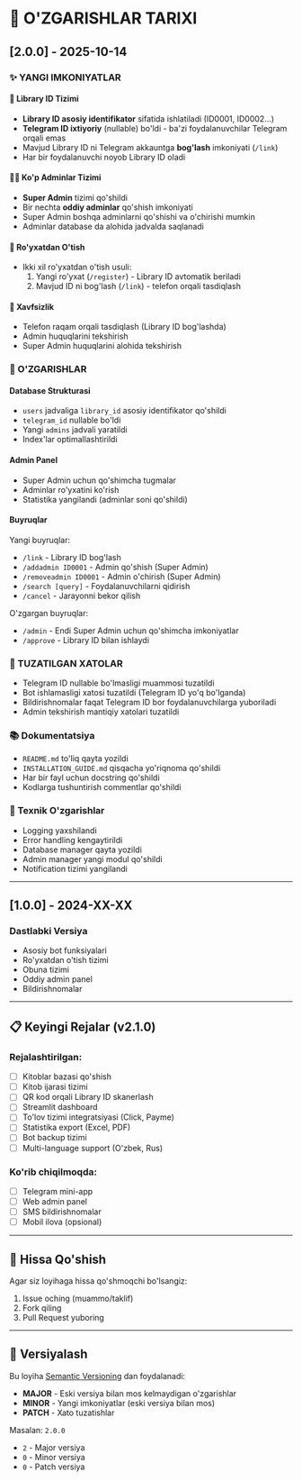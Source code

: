 # 📝 O'ZGARISHLAR TARIXI

## [2.0.0] - 2025-10-14

### ✨ YANGI IMKONIYATLAR

#### 🔑 Library ID Tizimi
- **Library ID asosiy identifikator** sifatida ishlatiladi (ID0001, ID0002...)
- **Telegram ID ixtiyoriy** (nullable) bo'ldi - ba'zi foydalanuvchilar Telegram orqali emas
- Mavjud Library ID ni Telegram akkauntga **bog'lash** imkoniyati (`/link`)
- Har bir foydalanuvchi noyob Library ID oladi

#### 👨‍💼 Ko'p Adminlar Tizimi
- **Super Admin** tizimi qo'shildi
- Bir nechta **oddiy adminlar** qo'shish imkoniyati
- Super Admin boshqa adminlarni qo'shishi va o'chirishi mumkin
- Adminlar database da alohida jadvalda saqlanadi

#### 📱 Ro'yxatdan O'tish
- Ikki xil ro'yxatdan o'tish usuli:
  1. Yangi ro'yxat (`/register`) - Library ID avtomatik beriladi
  2. Mavjud ID ni bog'lash (`/link`) - telefon orqali tasdiqlash

#### 🔐 Xavfsizlik
- Telefon raqam orqali tasdiqlash (Library ID bog'lashda)
- Admin huquqlarini tekshirish
- Super Admin huquqlarini alohida tekshirish

### 🔄 O'ZGARISHLAR

#### Database Strukturasi
- `users` jadvaliga `library_id` asosiy identifikator qo'shildi
- `telegram_id` nullable bo'ldi
- Yangi `admins` jadvali yaratildi
- Index'lar optimallashtirildi

#### Admin Panel
- Super Admin uchun qo'shimcha tugmalar
- Adminlar ro'yxatini ko'rish
- Statistika yangilandi (adminlar soni qo'shildi)

#### Buyruqlar
Yangi buyruqlar:
- `/link` - Library ID bog'lash
- `/addadmin ID0001` - Admin qo'shish (Super Admin)
- `/removeadmin ID0001` - Admin o'chirish (Super Admin)
- `/search [query]` - Foydalanuvchilarni qidirish
- `/cancel` - Jarayonni bekor qilish

O'zgargan buyruqlar:
- `/admin` - Endi Super Admin uchun qo'shimcha imkoniyatlar
- `/approve` - Library ID bilan ishlaydi

### 🐛 TUZATILGAN XATOLAR

- Telegram ID nullable bo'lmasligi muammosi tuzatildi
- Bot ishlamasligi xatosi tuzatildi (Telegram ID yo'q bo'lganda)
- Bildirishnomalar faqat Telegram ID bor foydalanuvchilarga yuboriladi
- Admin tekshirish mantiqiy xatolari tuzatildi

### 📚 Dokumentatsiya

- `README.md` to'liq qayta yozildi
- `INSTALLATION_GUIDE.md` qisqacha yo'riqnoma qo'shildi
- Har bir fayl uchun docstring qo'shildi
- Kodlarga tushuntirish commentlar qo'shildi

### 🔧 Texnik O'zgarishlar

- Logging yaxshilandi
- Error handling kengaytirildi
- Database manager qayta yozildi
- Admin manager yangi modul qo'shildi
- Notification tizimi yangilandi

---

## [1.0.0] - 2024-XX-XX

### Dastlabki Versiya
- Asosiy bot funksiyalari
- Ro'yxatdan o'tish tizimi
- Obuna tizimi
- Oddiy admin panel
- Bildirishnomalar

---

## 📋 Keyingi Rejalar (v2.1.0)

### Rejalashtirilgan:
- [ ] Kitoblar bazasi qo'shish
- [ ] Kitob ijarasi tizimi
- [ ] QR kod orqali Library ID skanerlash
- [ ] Streamlit dashboard
- [ ] To'lov tizimi integratsiyasi (Click, Payme)
- [ ] Statistika export (Excel, PDF)
- [ ] Bot backup tizimi
- [ ] Multi-language support (O'zbek, Rus)

### Ko'rib chiqilmoqda:
- [ ] Telegram mini-app
- [ ] Web admin panel
- [ ] SMS bildirishnomalar
- [ ] Mobil ilova (opsional)

---

## 🤝 Hissa Qo'shish

Agar siz loyihaga hissa qo'shmoqchi bo'lsangiz:
1. Issue oching (muammo/taklif)
2. Fork qiling
3. Pull Request yuboring

---

## 📝 Versiyalash

Bu loyiha [Semantic Versioning](https://semver.org/) dan foydalanadi:
- **MAJOR** - Eski versiya bilan mos kelmaydigan o'zgarishlar
- **MINOR** - Yangi imkoniyatlar (eski versiya bilan mos)
- **PATCH** - Xato tuzatishlar

Masalan: `2.0.0`
- `2` - Major versiya
- `0` - Minor versiya
- `0` - Patch versiya
